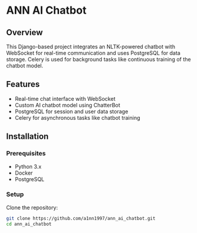 # ANN AI Chatbot

## Overview
This Django-based project integrates an NLTK-powered chatbot with WebSocket for real-time communication and uses PostgreSQL for data storage. Celery is used for background tasks like continuous training of the chatbot model.


## Features
- Real-time chat interface with WebSocket
- Custom AI chatbot model using ChatterBot
- PostgreSQL for session and user data storage
- Celery for asynchronous tasks like chatbot training

## Installation

### Prerequisites
- Python 3.x
- Docker
- PostgreSQL

### Setup
Clone the repository:
```bash
git clone https://github.com/a1nn1997/ann_ai_chatbot.git
cd ann_ai_chatbot
